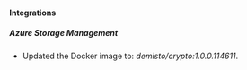 
#### Integrations

##### Azure Storage Management
- Updated the Docker image to: *demisto/crypto:1.0.0.114611*.





